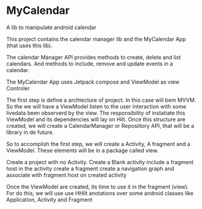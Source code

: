 # MyCalendar
A lib to manipulate android calendar

This project contains the calendar manager lib and the MyCalendar App (that uses this lib).

The calendar Manager API provides methods to create, delete and list calendars. And methods to include, remove and update events in a calendar.

The MyCalendar App uses Jetpack compose and ViewModel as view Controler

The first step is define a  archtecture of project. In this case will bem MVVM. So the we will have a ViewModel listen to the user interaction with some livedata been observerd by the view. The  responsibility of instatiate this ViewModel and its dependencies will lay on Hilt. Once this structure are created, we will create a CalendarManager or Reposiitory API, that will be a library in de future.

So to accomplish the first step, we will create a Activity, A fragment and a ViewModel. These elements will be in a package called view.

Create a project with no Activity.
Create a Blank activity
include a fragment host in the activity
create a fragment
create a navigation graph and associate with fragment host on created activity

Once the ViewModel are created, its time to use it in the fragment (view). For do this, we will use use HHilt anotations over some android classes like Application, Activity and Fragment
